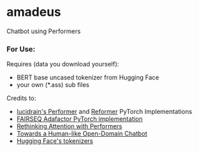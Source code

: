 # amadeus
Chatbot using Performers

### For Use:
Requires (data you download yourself):
- BERT base uncased tokenizer from Hugging Face
- your own (*.ass) sub files

Credits to:
- [lucidrain's Performer](https://github.com/lucidrains/performer-pytorch) and [Reformer](https://github.com/lucidrains/reformer-pytorch) PyTorch Implementations
- [FAIRSEQ Adafactor PyTorch implementation](https://github.com/pytorch/fairseq)
- [Rethinking Attention with Performers](https://ai.googleblog.com/2020/10/rethinking-attention-with-performers.html)
- [Towards a Human-like Open-Domain Chatbot](https://arxiv.org/abs/2001.09977)
- [Hugging Face's tokenizers](https://github.com/huggingface/tokenizers)